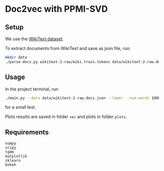 # Doc2vec with PPMI-SVD


## Setup
We use the [WikiText dataset](https://einstein.ai/research/the-wikitext-long-term-dependency-language-modeling-dataset).

To extract documents from WikiText and save as json file, run:
```bash
mkdir data
./parse-docs.py wikitext-2-raw/wiki.train.tokens data/wikitext-2-raw.docs.json
```

## Usage
In the project terminal, run
```bash
./main.py --data data/wikitext-2-raw.docs.json --lower --num-words 1000 --dim 10
```
for a small test.

Plots results are saved in folder `vec` and plots in folder `plots`.

## Requirements
```
numpy
scipy
tqdm
matplotlib
sklearn
bokeh
```
